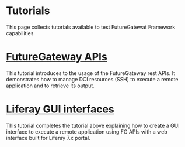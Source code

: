 # Tutorials

This page collects tutorials available to test FutureGatewat Framework capabilities

# [FutureGateway APIs][fgapis]

This tutorial introduces to the usage of the FutureGateway rest APIs. It demonstrates how to manage DCI resources (SSH) to execute a remote application and to retrieve its output.

# [Liferay GUI interfaces][liferaygui]

This tutorial completes the tutorial above explaining how to create a GUI interface to execute a remote application using FG APIs with a web interface built for Liferay 7.x portal.

[fgapis]: https://futuregatewayframework.github.io/tutorials/fgapis.html
[liferaygui]: https://futuregatewayframework.github.io/tutorials/gui_liferay7.html
